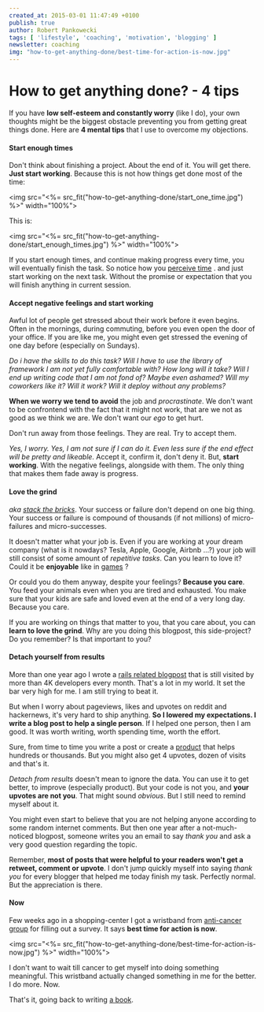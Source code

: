 ```yaml
---
created_at: 2015-03-01 11:47:49 +0100
publish: true
author: Robert Pankowecki
tags: [ 'lifestyle', 'coaching', 'motivation', 'blogging' ]
newsletter: coaching
img: "how-to-get-anything-done/best-time-for-action-is-now.jpg"
---
```


# How to get anything done? - 4 tips

If you have **low self-esteem and constantly worry** (like I do), your own thoughts might be the
biggest obstacle preventing you from getting great things done.
Here are **4 mental tips** that I use to overcome my objections.

<!-- more -->

#### Start enough times

Don't think about finishing a project. About the end of it. You will get there.
**Just start working**. Because this is not how things get done most of the time:

<img src="<%= src_fit("how-to-get-anything-done/start_one_time.jpg") %>" width="100%">

This is:

<img src="<%= src_fit("how-to-get-anything-done/start_enough_times.jpg") %>" width="100%">

If you start enough times, and continue making progress every time, you will
eventually finish the task. So notice how you [perceive time](http://blog.arkency.com/2013/11/chronos-and-kairos/) .
and just start working on the next task. Without the promise or expectation that you will finish
anything in current session.

#### Accept negative feelings and start working

Awful lot of people get stressed about their work before it even begins. Often in
the mornings, during commuting, before you even open the door of your office.
If you are like me, you might even get stressed the evening of one day before (especially on
Sundays).

_Do i have the skills to do this task? Will I have to use the library of framework
I am not yet fully comfortable with? How long will it take? Will I end up writing
code that I am not fond of? Maybe even ashamed? Will my coworkers like it? Will it
work? Will it deploy without any problems?_

**When we worry we tend to avoid** the job and _procrastinate_. We don't want to be
confrontend with the fact that it might not work, that are we not as good as we think
we are. We don't want our _ego_ to get hurt.

Don't run away from those feelings. They are real. Try to accept them.

_Yes, I worry. Yes, I am not sure if I can do it. Even less sure if the end effect will
be pretty and likeable_. Accept it, confirm it, don't deny it. But, **start working**.
With the negative feelings, alongside with them. The only thing that makes them fade
away is progress.

#### Love the grind

_aka_ [*stack the bricks*](https://unicornfree.com/stacking-the-bricks). Your success or
failure don't depend on one big thing. Your success or failure is compound of thousands
(if not millions) of micro-failures and micro-successes.

It doesn't matter what your job is. Even if you are working at your dream company
(what is it nowdays? Tesla, Apple, Google, Airbnb ...?) your job will still consist of
some amount of _repetitive tasks_. Can you learn to love it? Could it be **enjoyable** like
in [games](http://en.wikipedia.org/wiki/Grinding_%28video_gaming%29) ?

Or could you do them anyway, despite your feelings? **Because you care**. You feed
your animals even when you are tired and exhausted. You make sure that your kids are safe
and loved even at the end of a very long day. Because you care.

If you are working on things that matter to you, that you care about, you can **learn
to love the grind**. Why are you doing this blogpost, this side-project? Do you remember?
Is that important to you?

#### Detach yourself from results

More than one year ago I wrote a [rails related blogpost](/2013/12/rails4-preloading/) that is
still visited by more than 4K developers every month. That's a lot in my world. It set the bar
very high for me. I am still trying to beat it.

But when I worry about pageviews, likes and upvotes on reddit and hackernews, it's
very hard to ship anything. **So I lowered my expectations. I write a blog post to help
a single person**. If I helped one person, then I am good. It was worth writing, worth
spending time, worth the effort.

Sure, from time to time you write a post or create a [product](http://rails-refactoring.com)
that helps hundreds or thousands. But you might also get 4 upvotes, dozen of visits and
that's it.

_Detach from results_ doesn't mean to ignore the data. You can use it to get
better, to improve (especially product). But your code
is not you, and **your upvotes are not you**. That might sound _obvious_. But I still need to 
remind myself about it.

You might even start to believe that you are not helping anyone according to some random
internet comments.
But then one year after a not-much-noticed blogpost, someone writes you an email to say
_thank you_ and ask a very good question regarding the topic.

Remember, **most of posts that were helpful to your
readers won't get a retweet, comment or upvote**. I don't jump quickly myself into saying
_thank you_ for every blogger that helped me today finish my task. Perfectly normal.
But the appreciation is there.

#### Now

Few weeks ago in a shopping-center I got a wristband from
[anti-cancer group](http://fundacjarosa.pl/rkbndefenders/) for filling out a survey.
It says **best time for action is now**. 

<img src="<%= src_fit("how-to-get-anything-done/best-time-for-action-is-now.jpg") %>" width="100%">

I don't want to wait till cancer to get myself
into doing something meaningful. This wristband actually changed something in me for the
better. I do more. Now.

That's it, going back to writing [a book](/beginners-guide-to-starting-with-react-in-rails/).
